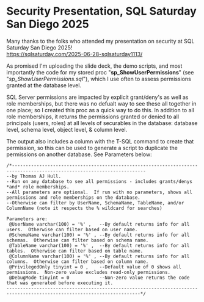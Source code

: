 # Security Presentation, SQL Saturday San Diego 2025

Many thanks to the folks who attended my presentation on security at SQL Saturday San Diego 2025!  
https://sqlsaturday.com/2025-06-28-sqlsaturday1113/

As promised I'm uploading the slide deck, the demo scripts, and most importantly the code for my stored proc "**sp_ShowUserPermissions**" (see "_sp_ShowUserPermissions.sql_"), which I use often to assess permissions granted at the database level.  

SQL Server permissions are impacted by explicit grant/deny's as well as role memberships, but there was no defualt way to see these all together in one place; so I created this proc as a quick way to do this.  In addition to all role memberships, it returns the permissions granted or denied to all principals (users, roles) at all levels of securables in the database: database level, schema level, object level, & column level.

The output also includes a column with the T-SQL command to create that permission, so this can be used to generate a script to duplicate the permissions on another database.  See Parameters below:  

```
/*-----------------------------------------------------------------------------------------------------------------------  
--by Thomas AJ Hull.  
--Run on any database to see all permissions - includes grants/denys *and* role memberships.  
--All parameters are optional.  If run with no parameters, shows all permissions and role memberships on the database.  
--Otherwise can filter by UserName, SchemaName, TableName, and/or ColumnName (note it respects the % wildcard for searches)  

Parameters are:  
 @UserName varchar(100) = '%' ,   --By default returns info for all users.  Otherwise can filter based on user name.  
 @SchemaName varchar(100) = '%' , --By default returns info for all schemas.  Otherwise can filter based on schema name.  
 @TableName varchar(100) = '%' ,  --By default returns info for all tables.  Otherwise can filter based on table name.  
 @ColumnName varchar(100) = '%' , --By default returns info for all columns.  Otherwise can filter based on column name.  
 @PrivilegedOnly tinyint = 0 ,    --Default value of 0 shows all permissions.  Non-zero value excludes read-only permissions.  
 @DebugMode tinyint = 0           --Non-zero value returns the code that was generated before executing it.  
-----------------------------------------------------------------------------------------------------------------------*/
```

